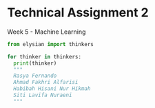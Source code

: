 # Technical Assignment 2
Week 5 - Machine Learning

```python
from elysian import thinkers

for thinker in thinkers:
  print(thinker)
  """
  Rasya Fernando
  Ahmad Fakhri Alfarisi
  Habibah Hisani Nur Hikmah
  Siti Lavifa Nuraeni
  """

```
